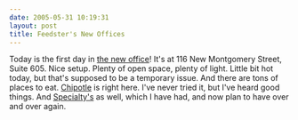```yaml
---
date: 2005-05-31 10:19:31
layout: post
title: Feedster's New Offices
---
```


Today is the first day in [the new office](http://www.flickr.com/photos/miker/tags/feedster/)! It's at 116 New Montgomery Street, Suite 605. Nice setup. Plenty of open space, plenty of light. Little bit hot today, but that's supposed to be a temporary issue. And there are tons of places to eat. [Chipotle](http://www.chipotle.com/) is right here. I've never tried it, but I've heard good things. And [Specialty's](http://www.specialtys.com/) as well, which I have had, and now plan to have over and over again.
